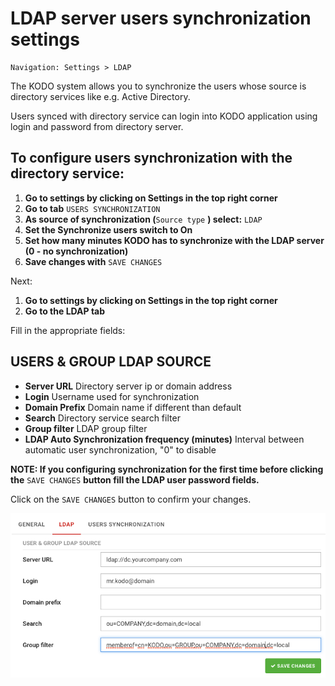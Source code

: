 # LDAP server users synchronization settings

```text
Navigation: Settings > LDAP
```

The KODO system allows you to synchronize the users whose source is directory services like e.g. Active Directory.

Users synced with directory service can login into KODO application using login and password from directory server.

## To configure users synchronization with the directory service:

1. **Go to settings by clicking on Settings in the top right corner**
2. **Go to tab** `USERS SYNCHRONIZATION`
3. **As source of synchronization \(**`Source type` **\) select:** `LDAP`
4. **Set the Synchronize users switch to On**
5. **Set how many minutes KODO has to synchronize with the LDAP server  \(0 - no synchronization\)**
6. **Save changes with** `SAVE CHANGES`

Next:

1. **Go to settings by clicking on Settings in the top right corner**
2. **Go to the LDAP tab**

Fill in the appropriate fields:

## **USERS & GROUP LDAP SOURCE**

* **Server URL** Directory server ip or domain address
* **Login** Username used for synchronization
* **Domain Prefix** Domain name if different than default
* **Search** Directory service search filter
* **Group filter** LDAP group filter
* **LDAP Auto Synchronization frequency \(minutes\)** Interval between automatic user synchronization, "0" to disable

**NOTE: If you configuring synchronization for the first time before clicking the**  `SAVE CHANGES` **button fill the LDAP user password fields.**

Click on the `SAVE CHANGES` button to confirm your changes.

![](../../.gitbook/assets/ldap%20%282%29.png)

